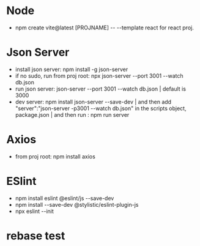 # Node
- npm create vite@latest [PROJNAME] -- --template react for react proj.
# Json Server
- install json server: npm install -g json-server
- if no sudo, run from proj root: npx json-server --port 3001 --watch db.json
- run json server: json-server --port 3001 --watch db.json
| default is 3000 
- dev server: npm install json-server --save-dev
| and then add "server":"json-server -p3001 --watch db.json" in the scripts object, package.json
| and then run : npm run server
# Axios
- from proj root: npm install axios
# ESlint
- npm install eslint @eslint/js --save-dev
- npm install --save-dev @stylistic/eslint-plugin-js
- npx eslint --init
# rebase test